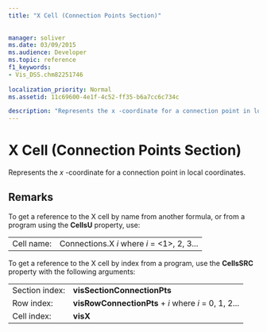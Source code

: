 ```yaml
---
title: "X Cell (Connection Points Section)"
 
 
manager: soliver
ms.date: 03/09/2015
ms.audience: Developer
ms.topic: reference
f1_keywords:
- Vis_DSS.chm82251746
 
localization_priority: Normal
ms.assetid: 11c69600-4e1f-4c52-ff35-b6a7cc6c734c

description: "Represents the x -coordinate for a connection point in local coordinates."
---
```


# X Cell (Connection Points Section)

Represents the  *x*  -coordinate for a connection point in local coordinates. 
  
## Remarks

To get a reference to the X cell by name from another formula, or from a program using the **CellsU** property, use: 
  
|||
|:-----|:-----|
| Cell name:  <br/> | Connections.X  *i*            where  *i*  = <1>, 2, 3...  <br/> |
   
To get a reference to the X cell by index from a program, use the **CellsSRC** property with the following arguments: 
  
|||
|:-----|:-----|
| Section index:  <br/> |**visSectionConnectionPts** <br/> |
| Row index:  <br/> |**visRowConnectionPts** +  *i*            where  *i*  = 0, 1, 2...  <br/> |
| Cell index:  <br/> |**visX** <br/> |
   

